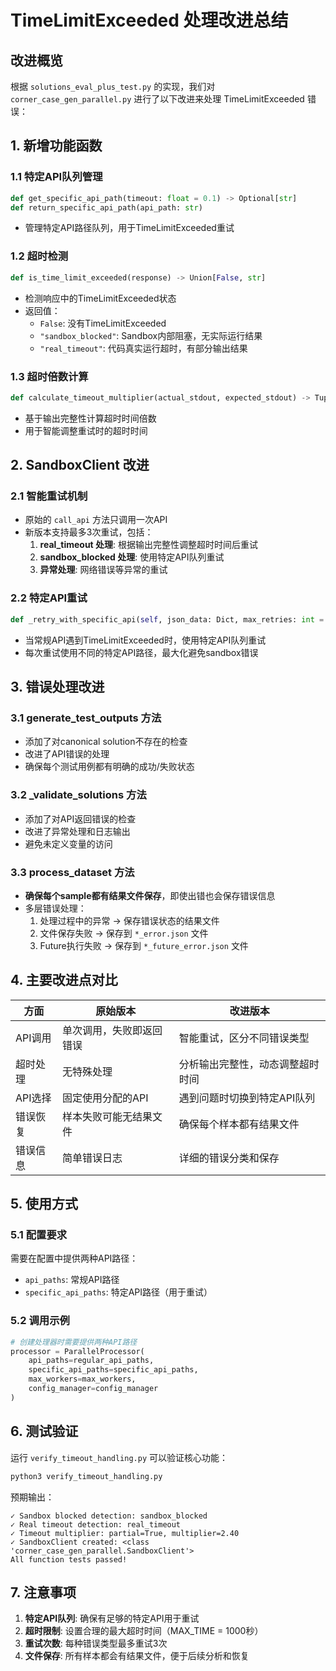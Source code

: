 # TimeLimitExceeded 处理改进总结

## 改进概览

根据 `solutions_eval_plus_test.py` 的实现，我们对 `corner_case_gen_parallel.py` 进行了以下改进来处理 TimeLimitExceeded 错误：

## 1. 新增功能函数

### 1.1 特定API队列管理
```python
def get_specific_api_path(timeout: float = 0.1) -> Optional[str]
def return_specific_api_path(api_path: str)
```
- 管理特定API路径队列，用于TimeLimitExceeded重试

### 1.2 超时检测
```python
def is_time_limit_exceeded(response) -> Union[False, str]
```
- 检测响应中的TimeLimitExceeded状态
- 返回值：
  - `False`: 没有TimeLimitExceeded
  - `"sandbox_blocked"`: Sandbox内部阻塞，无实际运行结果
  - `"real_timeout"`: 代码真实运行超时，有部分输出结果

### 1.3 超时倍数计算
```python
def calculate_timeout_multiplier(actual_stdout, expected_stdout) -> Tuple[bool, float]
```
- 基于输出完整性计算超时时间倍数
- 用于智能调整重试时的超时时间

## 2. SandboxClient 改进

### 2.1 智能重试机制
- 原始的 `call_api` 方法只调用一次API
- 新版本支持最多3次重试，包括：
  1. **real_timeout 处理**: 根据输出完整性调整超时时间后重试
  2. **sandbox_blocked 处理**: 使用特定API队列重试
  3. **异常处理**: 网络错误等异常的重试

### 2.2 特定API重试
```python
def _retry_with_specific_api(self, json_data: Dict, max_retries: int = 3) -> Dict
```
- 当常规API遇到TimeLimitExceeded时，使用特定API队列重试
- 每次重试使用不同的特定API路径，最大化避免sandbox错误

## 3. 错误处理改进

### 3.1 generate_test_outputs 方法
- 添加了对canonical solution不存在的检查
- 改进了API错误的处理
- 确保每个测试用例都有明确的成功/失败状态

### 3.2 _validate_solutions 方法
- 添加了对API返回错误的检查
- 改进了异常处理和日志输出
- 避免未定义变量的访问

### 3.3 process_dataset 方法
- **确保每个sample都有结果文件保存**，即使出错也会保存错误信息
- 多层错误处理：
  1. 处理过程中的异常 → 保存错误状态的结果文件
  2. 文件保存失败 → 保存到 `*_error.json` 文件
  3. Future执行失败 → 保存到 `*_future_error.json` 文件

## 4. 主要改进点对比

| 方面 | 原始版本 | 改进版本 |
|------|----------|----------|
| API调用 | 单次调用，失败即返回错误 | 智能重试，区分不同错误类型 |
| 超时处理 | 无特殊处理 | 分析输出完整性，动态调整超时时间 |
| API选择 | 固定使用分配的API | 遇到问题时切换到特定API队列 |
| 错误恢复 | 样本失败可能无结果文件 | 确保每个样本都有结果文件 |
| 错误信息 | 简单错误日志 | 详细的错误分类和保存 |

## 5. 使用方式

### 5.1 配置要求
需要在配置中提供两种API路径：
- `api_paths`: 常规API路径
- `specific_api_paths`: 特定API路径（用于重试）

### 5.2 调用示例
```python
# 创建处理器时需要提供两种API路径
processor = ParallelProcessor(
    api_paths=regular_api_paths,
    specific_api_paths=specific_api_paths,
    max_workers=max_workers,
    config_manager=config_manager
)
```

## 6. 测试验证

运行 `verify_timeout_handling.py` 可以验证核心功能：
```bash
python3 verify_timeout_handling.py
```

预期输出：
```
✓ Sandbox blocked detection: sandbox_blocked
✓ Real timeout detection: real_timeout  
✓ Timeout multiplier: partial=True, multiplier=2.40
✓ SandboxClient created: <class 'corner_case_gen_parallel.SandboxClient'>
All function tests passed!
```

## 7. 注意事项

1. **特定API队列**: 确保有足够的特定API用于重试
2. **超时限制**: 设置合理的最大超时时间（MAX_TIME = 1000秒）
3. **重试次数**: 每种错误类型最多重试3次
4. **文件保存**: 所有样本都会有结果文件，便于后续分析和恢复
